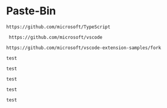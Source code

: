 # Paste-Bin
```
https://github.com/microsoft/TypeScript
```
```
 https://github.com/microsoft/vscode
```
```
https://github.com/microsoft/vscode-extension-samples/fork
```
```
test
```
```
test
```
```
test
```
```
test
```
```
test
```
